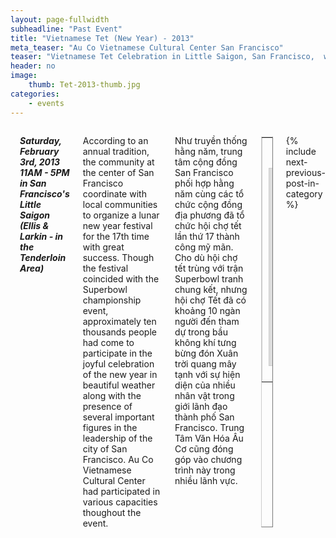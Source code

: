 ```yaml
---
layout: page-fullwidth
subheadline: "Past Event"
title: "Vietnamese Tet (New Year) - 2013"
meta_teaser: "Au Co Vietnamese Cultural Center San Francisco"
teaser: "Vietnamese Tet Celebration in Little Saigon, San Francisco,  with the main theme of \"The Spring of Human Rights\""
header: no
image:
    thumb: Tet-2013-thumb.jpg
categories:
    - events
---
```

<!--more-->
<div class="small-12 columns" style="padding: 0px; border-bottom: none;" markdown="1">

<p style="padding-left: 15px;"><strong><em>
Saturday, February 3rd, 2013<br />
11AM - 5PM<br />
in San Francisco&#39;s Little Saigon<br />
(Ellis & Larkin - in the Tenderloin Area)
</em></strong></p>

According to an annual tradition, the community at the center of San Francisco coordinate with local communities to organize a lunar new year festival for the 17th time with great success. Though the festival coincided with the Superbowl championship event, approximately ten thousands people had come to participate in the joyful celebration of the new year in beautiful weather along with the presence of several important figures in the leadership of the city of San Francisco. Au Co Vietnamese Cultural Center had participated in various capacities thoughout the event.

Như truyền thống hằng năm, trung tâm cộng đồng San Francisco phối hợp hằng năm cùng các tổ chức cộng đồng địa phương đã tổ chức hội chợ tết lần thứ 17 thành công mỹ mãn. Cho dù hội chợ tết trùng với trận Superbowl tranh chung kết, nhưng hội chợ Tết đã có khoảng 10 ngàn người đến tham dự trong bầu không khí tưng bừng đón Xuân trời quang mây tạnh với sự hiện diện của nhiều nhân vật trong giới lãnh đạo thành phố San Francisco. Trung Tâm Văn Hóa Âu Cơ cũng đóng góp vào chương trình này trong nhiều lãnh vực.

<table style="border-color: #cccccc; margin-left: auto; margin-right: auto;" border="1" width="100%">
<tbody>
<tr style="padding: 2rem 0.625rem 0.5625rem 0.625rem">
<td align="center" style="padding: 2rem 0.625rem 0.5625rem 0.625rem">
<p style="text-align: center;">
<iframe style="border:1px solid #cccccc" src="https://www.youtube.com/embed/5wyQmY46GrY" width="560" height="315" frameborder="0" allowfullscreen=""></iframe>
</p>
</td>
</tr>
</tbody>
</table>

{% include next-previous-post-in-category %}

</div>
